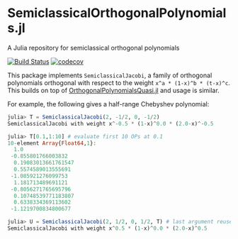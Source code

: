 # SemiclassicalOrthogonalPolynomials.jl
A Julia repository for semiclassical orthogonal polynomials


[![Build Status](https://github.com/JuliaApproximation/SemiclassicalOrthogonalPolynomials.jl/workflows/CI/badge.svg)](https://github.com/JuliaArrays/InfiniteArrays.jl/actions)
[![codecov](https://codecov.io/gh/JuliaApproximation/SemiclassicalOrthogonalPolynomials.jl/branch/master/graph/badge.svg)](https://codecov.io/gh/JuliaArrays/InfiniteArrays.jl)

This package implements `SemiclassicalJacobi`, a family of orthogonal 
polynomials orthogonal with respect to the weight `x^a * (1-x)^b * (t-x)^c`. 
This builds on top of [OrthogonalPolynomialsQuasi.jl](https://github.com/JuliaApproximation/OrthogonalPolynomialsQuasi.jl) and usage is similar.

For example, the following gives a half-range Chebyshev polynomial:
```julia
julia> T = SemiclassicalJacobi(2, -1/2, 0, -1/2)
SemiclassicalJacobi with weight x^-0.5 * (1-x)^0.0 * (2.0-x)^-0.5

julia> T[0.1,1:10] # evaluate first 10 OPs at 0.1
10-element Array{Float64,1}:
  1.0
 -0.855801766003832
  0.19083013661761547
  0.5574589013555691
 -1.085921276099753
  1.181713489691121
 -0.8056271765695796
  0.10748539771183807
  0.6338334369113602
 -1.1219700834800677

julia> U = SemiclassicalJacobi(2, 1/2, 0, 1/2, T) # last argument reuses computation from T
SemiclassicalJacobi with weight x^0.5 * (1-x)^0.0 * (2.0-x)^0.5
```